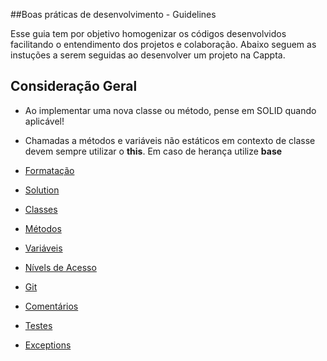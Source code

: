 ##Boas práticas de desenvolvimento - Guidelines

Esse guia tem por objetivo homogenizar os códigos desenvolvidos facilitando o entendimento dos projetos e colaboração. 
Abaixo seguem as instuções a serem seguidas ao desenvolver um projeto na Cappta.

## Consideração Geral

- Ao implementar uma nova classe ou método, pense em SOLID quando aplicável! 
- Chamadas a métodos e variáveis não estáticos em contexto de classe devem sempre utilizar o **this**. Em caso de herança utilize **base**


- [Formatação](https://github.com/Cappta/best-practices/blob/master/codingGuidelines/Formatting.md)
- [Solution](https://github.com/Cappta/best-practices/blob/master/codingGuidelines/Solution.md)
- [Classes](https://github.com/Cappta/best-practices/blob/master/codingGuidelines/Classes.md)
- [Métodos](https://github.com/Cappta/best-practices/blob/master/codingGuidelines/Methods.md)
- [Variáveis](https://github.com/Cappta/best-practices/blob/master/codingGuidelines/Variables.md)
- [Nívels de Acesso](https://github.com/Cappta/best-practices/blob/master/codingGuidelines/AccessLevels.md)
- [Git](https://github.com/Cappta/best-practices/blob/master/codingGuidelines/GIT.md)
- [Comentários](https://github.com/Cappta/best-practices/blob/master/codingGuidelines/Comments.md)
- [Testes](https://github.com/Cappta/best-practices/blob/master/codingGuidelines/Tests.md)
- [Exceptions](https://github.com/Cappta/best-practices/blob/master/codingGuidelines/Exceptions.md)